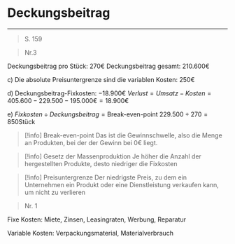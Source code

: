 # Deckungsbeitrag
___
> S. 159

> Nr.3

Deckungsbeitrag pro Stück: $270€$
Deckungsbeitrag gesamt: $210.600€$

c) Die absolute Preisuntergrenze sind die variablen Kosten: $250€$

d) Deckungsbeitrag-Fixkosten: $-18.900€$
	$Verlust = Umsatz - Kosten = 405.600 - 229.500 - 195.000€ = 18.900€$

e) $Fixkosten \div Deckungsbeitrag= \text{Break-even-point}$
	$229.500 \div 270=850 \text{Stück}$

> [!info] Break-even-point
> Das ist die Gewinnschwelle, also die Menge an Produkten, bei der der Gewinn bei 0€ liegt.

> [!info] Gesetz der Massenproduktion
> Je höher die Anzahl der hergestellten Produkte, desto niedriger die Fixkosten

> [!info] Preisuntergrenze
> Der niedrigste Preis, zu dem ein Unternehmen ein Produkt oder eine Dienstleistung verkaufen kann, um nicht zu verlieren

> Nr. 1

Fixe Kosten: Miete, Zinsen, Leasingraten, Werbung, Reparatur

Variable Kosten: Verpackungsmaterial, Materialverbrauch